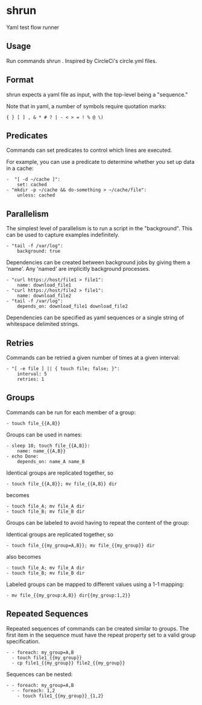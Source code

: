 # shrun

Yaml test flow runner

## Usage

Run commands shrun <file>.  Inspired by CircleCi's circle.yml files.

## Format

shrun expects a yaml file as input, with the top-level being a
"sequence."  

Note that in yaml, a number of symbols require quotation marks:

`{ } [ ] , & * # ? | - < > = ! % @ \)`

## Predicates

Commands can set predicates to control which lines are executed.

For example, you can use a predicate to determine whether you set up 
data in a cache:
```
-  "[ -d ~/cache ]":
    set: cached
- "mkdir -p ~/cache && do-something > ~/cache/file":
    unless: cached
```

## Parallelism

The simplest level of parallelism is to run a script in the
"background".  This can be used to capture examples indefinitely.

```
- "tail -f /var/log":
    background: true
```

Dependencies can be created between background jobs by giving them a
'name'.  Any 'named' are implicitly background processes.

```
- "curl https://host/file1 > file1":
    name: download_file1
- "curl https://host/file2 > file1":
    name: download_file2
- "tail -f /var/log":
    depends_on: download_file1 download_file2
```

Dependencies can be specified as yaml sequences or a single string of
whitespace delimited strings.

## Retries

Commands can be retried a given number of times at a given interval:

```
- "[ -e file ] || { touch file; false; }":
    interval: 5
    retries: 1
```

## Groups

Commands can be run for each member of a group:

```
- touch file_{{A,B}}
```

Groups can be used in names:


```
- sleep 10; touch file_{{A,B}}:
    name: name_{{A,B}}
- echo Done:
    depends_on: name_A name_B
```

Identical groups are replicated together, so

```
- touch file_{{A,B}}; mv file_{{A,B}} dir
```

becomes

```
- touch file_A; mv file_A dir
- touch file_B; mv file_B dir
```

Groups can be labeled to avoid having to repeat the content of the group:

Identical groups are replicated together, so

```
- touch file_{{my_group=A,B}}; mv file_{{my_group}} dir
```

also becomes

```
- touch file_A; mv file_A dir
- touch file_B; mv file_B dir
```

Labeled groups can be mapped to different values using a 1-1 mapping:

```
- mv file_{{my_group:A,B}} dir{{my_group:1,2}}
```

## Repeated Sequences

Repeated sequences of commands can be created similar to groups.  The first item
 in the sequence must have the repeat property set to a valid group specification.
 
```
- - foreach: my_group=A,B
  - touch file1_{{my_group}}
  - cp file1_{{my_group}} file2_{{my_group}}
```

Sequences can be nested:
 
```
- - foreach: my_group=A,B
  - - foreach: 1,2 
    - touch file1_{{my_group}}_{1,2}
```
